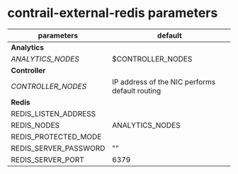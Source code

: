 # contrail-external-redis parameters

| parameters            | default                                        |
| --------------------- | ---------------------------------------------- |
| **Analytics**         |                                                |
| *ANALYTICS_NODES*     | $CONTROLLER_NODES                              |
| **Controller**        |                                                |
| *CONTROLLER_NODES*    | IP address of the NIC performs default routing |
| **Redis**             |                                                |
| REDIS_LISTEN_ADDRESS  |                                                |
| REDIS_NODES           | ANALYTICS_NODES                                |
| REDIS_PROTECTED_MODE  |                                                |
| REDIS_SERVER_PASSWORD | ""                                             |
| REDIS_SERVER_PORT     | 6379                                           |